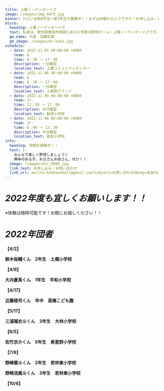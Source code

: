```yaml
---
title: 上郷ノーティボーイズ
image: /images/img_4479.jpg
banner: ただいま新6年生～新1年生大募集中！！まずは体験からどうですか？お申し込み・お問い合わせはお気軽にどうぞ！！
blurb:
  heading: 上郷ノーティボーイズ
  text: 私達は、愛知県豊田市南部にある少年軟式野球チーム・上郷ノーティボーイズです。野球を愛する少年・少女達の夢を育み、軟式野球を正しく指導し、体力向上と礼儀を養成します。また、親友同士の友情と交歓の場を与え、規則正しい明朗な少年・少女を育成することを目的としています。
  gm_name: 代表　加藤松男
  gm_image: /images/mr-kato.jpg
schedule:
  - date: 2022-11-05 00:00:00 +0000
    team: A
    time: 8：30 ～ 17：00
    description: 一日練習
    location_text: 上郷コミュニティセンター
  - date: 2022-11-06 00:00:00 +0000
    team: A
    time: 8：30 ～ 17：00
    description: 一日練習
    location_text: 上郷南グランド
  - date: 2022-11-05 00:00:00 +0000
    team: Jr.
    time: 12：30 ～ 17：00
    description: 半日練習
    location_text: 畝部小学校
  - date: 2022-11-06 00:00:00 +0000
    team: Jr.
    time: 8：00 ～ 12：30
    description: 半日練習
    location_text: 畝部小学校
info:
  heading: 仲間を募集中！！
  text: |-
    みんなで楽しく野球しましょう⚾
    興味のある子、お父さんお母さん、ぜひ！！
  image: /images/dsc_0086.jpg
  link_text: お申し込み・お問い合わせ
  link_url: mailto:knbbaseball@gmail.com?subject=お問い合わせ&body=名前%20%3A%0D%0Aふりがな%20%3A%0D%0A電話%20%3A%0D%0A学校名%20%3A%0D%0A学年%20%3A%0D%0Aお問い合せ内容%20%3A（例、体験・見学・入団希望）
---
```

# ***2022年度も宜しくお願いします！！***

※体験は随時可能です！お軽にお越しください！！

# ***2022年団者***



**【4/2】**

**鈴木桜輔くん　2年生　土橋小学校**

**【4/9】**

**大内蒼真くん　1年生　平和小学校**

**【4/17】**

**近藤稜司くん　年中　高嶺こども園**

**【5/17】**

**三浦瑠衣斗くん　3年生　大林小学校**

**【6/5】**

**佐竹京介くん　5年生　寿恵野小学校**

**【7/9】**

**野崎暖斗くん　2年生　若林東小学校**

**野崎流凰斗くん　3年生　若林東小学校**

**【10/6】**
